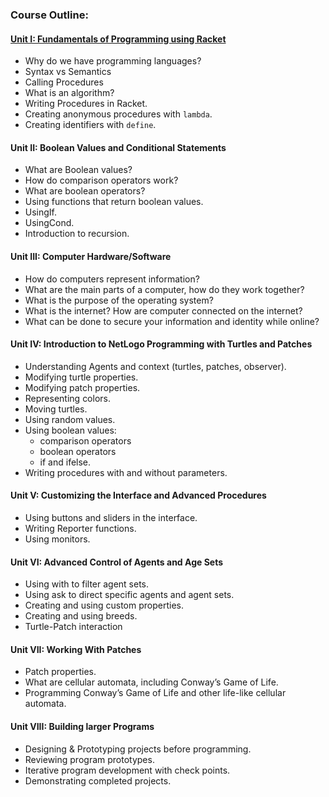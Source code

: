 ### Course Outline:
#### [Unit I: Fundamentals of Programming using Racket](units/unit00_fund-prog.md)
- Why do we have programming languages?
- Syntax vs Semantics
- Calling Procedures
- What is an algorithm?
- Writing Procedures in Racket.
- Creating anonymous procedures with `lambda`.
- Creating identifiers with `define`.

#### Unit II: Boolean Values and Conditional Statements
- What are Boolean values?
- How do comparison operators work?
- What are boolean operators?
- Using functions that return boolean values.
- UsingIf.
- UsingCond.
- Introduction to recursion.

#### Unit III: Computer Hardware/Software
- How do computers represent information?
- What are the main parts of a computer, how do they work together?
- What is the purpose of the operating system?
- What is the internet? How are computer connected on the internet?
- What can be done to secure your information and identity while online?

#### Unit IV: Introduction to NetLogo Programming with Turtles and Patches
- Understanding Agents and context (turtles, patches, observer).
- Modifying turtle properties.
- Modifying patch properties.
- Representing colors.
- Moving turtles.
- Using random values.
- Using boolean values:
  - comparison operators
  - boolean operators
  - if and ifelse.
- Writing procedures with and without parameters.

#### Unit V: Customizing the Interface and Advanced Procedures
- Using buttons and sliders in the interface.
- Writing Reporter functions.
- Using monitors.

#### Unit VI: Advanced Control of Agents and Age Sets
- Using with to filter agent sets.
- Using ask to direct specific agents and agent sets.
- Creating and using custom properties.
- Creating and using breeds.
- Turtle-Patch interaction

#### Unit VII: Working With Patches
- Patch properties.
- What are cellular automata, including Conway’s Game of Life.
- Programming Conway’s Game of Life and other life-like cellular automata.

#### Unit VIII: Building larger Programs
- Designing & Prototyping projects before programming.
- Reviewing program prototypes.
- Iterative program development with check points.
- Demonstrating completed projects.
